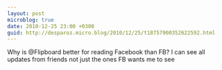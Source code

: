 ```yaml
---
layout: post
microblog: true
date: 2010-12-25 23:00 +0300
guid: http://desparoz.micro.blog/2010/12/25/t18757900352622592.html
---
```

Why is @Flipboard better for reading Facebook than FB? I can see all updates from friends not just the ones FB wants me to see

